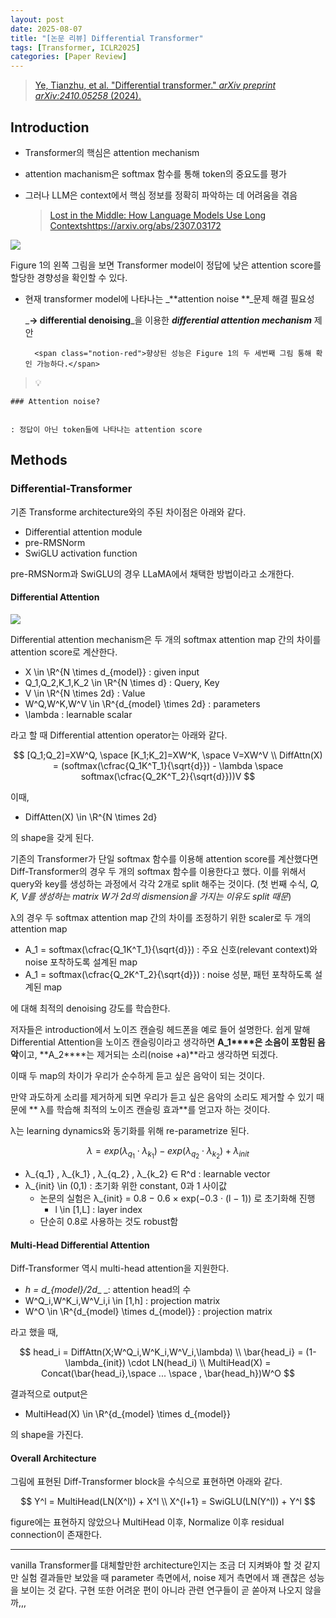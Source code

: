 ```yaml
---
layout: post
date: 2025-08-07
title: "[논문 리뷰] Differential Transformer"
tags: [Transformer, ICLR2025]
categories: [Paper Review]
---
```


> [Ye, Tianzhu, et al. "Differential transformer." ](https://arxiv.org/abs/2410.05258)[_arXiv preprint arXiv:2410.05258_](https://arxiv.org/abs/2410.05258)[ (2024).](https://arxiv.org/abs/2410.05258)



## Introduction

- Transformer의 핵심은 attention mechanism
- attention machanism은 softmax 함수를 통해 token의 중요도를 평가
- 그러나 LLM은 context에서 핵심 정보를 정확히 파악하는 데 어려움을 겪음

	> [Lost in the Middle: How Language Models Use Long Contextshttps://arxiv.org/abs/2307.03172](https://arxiv.org/abs/2307.03172)


![](https://prod-files-secure.s3.us-west-2.amazonaws.com/542b861c-36a8-4051-84e5-8804b6728dba/9083ea56-691a-4752-ae26-47f403431ac8/image.png?X-Amz-Algorithm=AWS4-HMAC-SHA256&X-Amz-Content-Sha256=UNSIGNED-PAYLOAD&X-Amz-Credential=ASIAZI2LB466WSQ3G7XR%2F20250827%2Fus-west-2%2Fs3%2Faws4_request&X-Amz-Date=20250827T021911Z&X-Amz-Expires=3600&X-Amz-Security-Token=IQoJb3JpZ2luX2VjECoaCXVzLXdlc3QtMiJIMEYCIQDTmTltozWl3hrxn1aodzRFoRI%2BaH%2FKYkcIQk%2Buurb%2B5wIhANNoX3zMnYvmnNbZPPnLmIWDZhvljeMnzlklpcLSzgnkKogECIP%2F%2F%2F%2F%2F%2F%2F%2F%2F%2FwEQABoMNjM3NDIzMTgzODA1IgxrqYgccsyzsSYDRCsq3ANCf9Zk9R4Psca0sGU9YPDfFWOZNyzBWFOZisjpnx9nAeS9GsQEDdBrHBDIDjOHiaI5x%2FsDNuMYg5c850q%2FBfDsC28q%2BI0rhQzEt6%2F7FVxmCeYPP2qKVnotIk2%2BZwQzMZ8nG3QUublypofB%2BXpM8wgyWpAUKqD5QVislEczZ%2BPZ00iXwKgSOb4gjZqNuxQdUYhfgQ4RLOQpKLihIUXXYjNXwD824%2Bw%2FvKlwURwI5Zs2rADhJiSIV9J75j8szXne9eeP9OubNnbklEgcdtOEkcDND5G%2FIhkhgPen9JEE6uKGsjmodj3BFFfF3zfpEfbZArbNIvCzn4DZldjAf9sSre%2BrK%2FK%2BFPVVkhTzF4OuwJzkDBy1APXdqofWkKwyh9WwQizIst5WXgT2Crx7GGShRNp%2B4cb4rMxlAnarpbh4voiFpk3RPxRdLD8wcdKgjgHvB6qJl55kVehAblv9o%2FdAbaCKeHV3yrbnCUbsJl3elJRm8HIS89pM1W%2F%2FoQQHIRV%2Ffb5RbvtNll0ydzP%2Fv8D1w1ruppZsu2k1Zy1euDa9S4MOT1DmhcyKDNbaCEciwdkodAUKqja4KN3c5WPjSVKxnV%2FOL8TGyIaY8qOmfRKBmIgrFJnOfymVkJzv5nn4RTCJyrnFBjqkAXtzrEr9TzE8amU33bO1ZsrU7mkqjrMUiMk8CGdU8XmBlL2xhm2dQPC5llRGI87zhpTZHJjy9rjp%2BO%2B4G7LVjRqcwlkFRQV2%2Bde4KDr59bmOC5%2BCeh9%2F5NFRGFrOB5Rc9e71x0xWpujgqaBs3lcN%2BUc2lih9hAd1K2hDGEP4xGtcAcR7jNjUxHwAP%2BEYyoW70IQoUGTvqHx%2Fq5QkrRD5KeD2zjoT&X-Amz-Signature=67de3afcdd6dd7b6ade7b73871ad8cdff254fcdbffcc52f71146b37bda55dda5&X-Amz-SignedHeaders=host&x-amz-checksum-mode=ENABLED&x-id=GetObject)


Figure 1의 왼쪽 그림을 보면 Transformer model이 정답에 낮은 attention score를 할당한 경향성을 확인할 수 있다.

- 현재 transformer model에 나타나는 _**attention noise **_문제 해결 필요성

	_**→ differential denoising**_을 이용한 _**differential attention mechanism**_ 제안


		<span class="notion-red">향상된 성능은 Figure 1의 두 세번째 그림 통해 확인 가능하다.</span>


> 💡 


	### Attention noise?


	: 정답이 아닌 token들에 나타나는 attention score



## Methods



### Differential-Transformer


기존 Transforme architecture와의 주된 차이점은 아래와 같다.

- Differential attention module
- pre-RMSNorm
- SwiGLU activation function

pre-RMSNorm과 SwiGLU의 경우 LLaMA에서 채택한 방법이라고 소개한다.



#### Differential Attention


![](https://prod-files-secure.s3.us-west-2.amazonaws.com/542b861c-36a8-4051-84e5-8804b6728dba/116d70b2-1963-4810-9167-f4c7d8a06e8f/image.png?X-Amz-Algorithm=AWS4-HMAC-SHA256&X-Amz-Content-Sha256=UNSIGNED-PAYLOAD&X-Amz-Credential=ASIAZI2LB466WSQ3G7XR%2F20250827%2Fus-west-2%2Fs3%2Faws4_request&X-Amz-Date=20250827T021911Z&X-Amz-Expires=3600&X-Amz-Security-Token=IQoJb3JpZ2luX2VjECoaCXVzLXdlc3QtMiJIMEYCIQDTmTltozWl3hrxn1aodzRFoRI%2BaH%2FKYkcIQk%2Buurb%2B5wIhANNoX3zMnYvmnNbZPPnLmIWDZhvljeMnzlklpcLSzgnkKogECIP%2F%2F%2F%2F%2F%2F%2F%2F%2F%2FwEQABoMNjM3NDIzMTgzODA1IgxrqYgccsyzsSYDRCsq3ANCf9Zk9R4Psca0sGU9YPDfFWOZNyzBWFOZisjpnx9nAeS9GsQEDdBrHBDIDjOHiaI5x%2FsDNuMYg5c850q%2FBfDsC28q%2BI0rhQzEt6%2F7FVxmCeYPP2qKVnotIk2%2BZwQzMZ8nG3QUublypofB%2BXpM8wgyWpAUKqD5QVislEczZ%2BPZ00iXwKgSOb4gjZqNuxQdUYhfgQ4RLOQpKLihIUXXYjNXwD824%2Bw%2FvKlwURwI5Zs2rADhJiSIV9J75j8szXne9eeP9OubNnbklEgcdtOEkcDND5G%2FIhkhgPen9JEE6uKGsjmodj3BFFfF3zfpEfbZArbNIvCzn4DZldjAf9sSre%2BrK%2FK%2BFPVVkhTzF4OuwJzkDBy1APXdqofWkKwyh9WwQizIst5WXgT2Crx7GGShRNp%2B4cb4rMxlAnarpbh4voiFpk3RPxRdLD8wcdKgjgHvB6qJl55kVehAblv9o%2FdAbaCKeHV3yrbnCUbsJl3elJRm8HIS89pM1W%2F%2FoQQHIRV%2Ffb5RbvtNll0ydzP%2Fv8D1w1ruppZsu2k1Zy1euDa9S4MOT1DmhcyKDNbaCEciwdkodAUKqja4KN3c5WPjSVKxnV%2FOL8TGyIaY8qOmfRKBmIgrFJnOfymVkJzv5nn4RTCJyrnFBjqkAXtzrEr9TzE8amU33bO1ZsrU7mkqjrMUiMk8CGdU8XmBlL2xhm2dQPC5llRGI87zhpTZHJjy9rjp%2BO%2B4G7LVjRqcwlkFRQV2%2Bde4KDr59bmOC5%2BCeh9%2F5NFRGFrOB5Rc9e71x0xWpujgqaBs3lcN%2BUc2lih9hAd1K2hDGEP4xGtcAcR7jNjUxHwAP%2BEYyoW70IQoUGTvqHx%2Fq5QkrRD5KeD2zjoT&X-Amz-Signature=9e7d9a3969dc87e72733a47e0b18c9e3f54ca16be82b1ddfc19d305f544a6d59&X-Amz-SignedHeaders=host&x-amz-checksum-mode=ENABLED&x-id=GetObject)


Differential attention mechanism은 두 개의 softmax attention map 간의 차이를 attention score로 계산한다.

- X \in \R^{N \times d\_{model}} : given input
- Q\_1,Q\_2,K\_1,K\_2 \in \R^{N \times d} : Query, Key
- V \in \R^{N \times 2d} : Value
- W^Q,W^K,W^V \in \R^{d\_{model} \times 2d} : parameters
- \lambda : learnable scalar

라고 할 때 Differential attention operator는 아래와 같다.


$$
[Q_1;Q_2]=XW^Q, \space [K_1;K_2]=XW^K, \space V=XW^V \\
DiffAttn(X) = (softmax(\cfrac{Q_1K^T_1}{\sqrt{d}}) - \lambda \space softmax(\cfrac{Q_2K^T_2}{\sqrt{d}}))V
$$


이때,

- DiffAtten(X) \in \R^{N \times 2d}

의 shape을 갖게 된다.


기존의 Transformer가 단일 softmax 함수를 이용해 attention score를 계산했다면 Diff-Transformer의 경우 두 개의 softmax 함수를 이용한다고 했다. 이를 위해서 query와 key를 생성하는 과정에서 각각 2개로 split 해주는 것이다. <span class="notion-red">(첫 번째 수식, </span><span class="notion-red">_Q, K, V를 생성하는 matrix W가 2d의 dismension을 가지는 이유도 split 때문_</span><span class="notion-red">)</span>


 λ의 경우 두 softmax attention map 간의 차이를 조정하기 위한 scaler로 두 개의 attention map

- A\_1 = softmax(\cfrac{Q\_1K^T\_1}{\sqrt{d}}) : 주요 신호(relevant context)와 noise 포착하도록 설계된 map
- A\_1 = softmax(\cfrac{Q\_2K^T\_2}{\sqrt{d}}) : noise 성분, 패턴 포착하도록 설계된 map 

에 대해 최적의 denoising 강도를 학습한다.


저자들은 introduction에서 노이즈 캔슬링 헤드폰을 예로 들어 설명한다. 쉽게 말해 Differential Attention을 노이즈 캔슬링이라고 생각하면 **A\_1****은 소음이 포함된 음악**이고, **A\_2****는 제거되는 소리(noise +a)**라고 생각하면 되겠다. 


이때 두 map의 차이가 우리가 순수하게 듣고 싶은 음악이 되는 것이다. 


만약 과도하게 소리를 제거하게 되면 우리가 듣고 싶은 음악의 소리도 제거할 수 있기 때문에 ** λ를 학습해 최적의 노이즈 캔슬링 효과**를 얻고자 하는 것이다.


λ는 learning dynamics와 동기화를 위해 re-parametrize 된다.


$$
\lambda = exp(\lambda_{q_1} \cdot \lambda_{k_1}) - exp(\lambda_{q_2} \cdot \lambda_{k_2}) + \lambda_{init}
$$

- λ\_{q\_1} , λ\_{k\_1} , λ\_{q\_2} , λ\_{k\_2} ∈ R^d : learnable vector
- λ\_{init} \in (0,1) : 초기화 위한 constant, 0과 1 사이값
	- 논문의 실험은 λ\_{init} = 0.8 − 0.6 × exp(−0.3 · (l − 1)) 로 초기화해 진행
		- l \in [1,L] : layer index
	- 단순히 0.8로 사용하는 것도 robust함


#### **Multi-Head Differential Attention**


Diff-Transformer 역시 multi-head attention을 지원한다.

- _h = d\_{model}/2d__ _: attention head의 수
- W^Q\_i,W^K\_i,W^V\_i,i \in [1,h] : projection matrix
- W^O \in \R^{d\_{model} \times d\_{model}} : projection matrix

라고 했을 때,


$$
head_i = DiffAttn(X;W^Q_i,W^K_i,W^V_i,\lambda) \\
\bar{head_i} = (1-\lambda_{init}) \cdot LN(head_i) \\
MultiHead(X) = Concat(\bar{head_i},\space ... \space , \bar{head_h})W^O
$$


결과적으로 output은

- MultiHead(X) \in \R^{d\_{model} \times d\_{model}}

의 shape을 가진다.



#### Overall Architecture


그림에 표현된 Diff-Transformer block을 수식으로 표현하면 아래와 같다.


$$
Y^l = MultiHead(LN(X^l)) + X^l \\
X^{l+1} = SwiGLU(LN(Y^l)) + Y^l
$$


figure에는 표현하지 않았으나 MultiHead 이후, Normalize 이후 residual connection이 존재한다.


---


vanilla Transformer를 대체할만한 architecture인지는 조금 더 지켜봐야 할 것 같지만 실험 결과들만 보았을 때 parameter 측면에서, noise 제거 측면에서 꽤 괜찮은 성능을 보이는 것 같다. 구현 또한 어려운 편이 아니라 관련 연구들이 곧 쏟아져 나오지 않을까,,,

